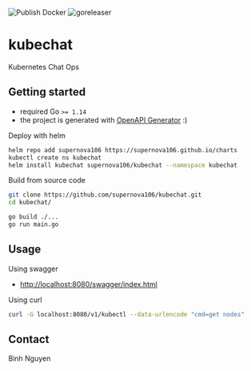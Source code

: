 ![Publish Docker](https://github.com/supernova106/kubechat/workflows/Publish%20Docker/badge.svg?branch=v0.2.0)
![goreleaser](https://github.com/supernova106/kubechat/workflows/goreleaser/badge.svg?branch=v0.2.0)

# kubechat
Kubernetes Chat Ops

## Getting started

- required Go `>= 1.14`
- the project is generated with [OpenAPI Generator](https://openapi-generator.tech/) :)

Deploy with helm

```sh
helm repo add supernova106 https://supernova106.github.io/charts
kubectl create ns kubechat
helm install kubechat supernova106/kubechat --namespace kubechat
```

Build from source code

```sh
git clone https://github.com/supernova106/kubechat.git
cd kubechat/

go build ./...
go run main.go
```

## Usage

Using swagger

- [http://localhost:8080/swagger/index.html](http://localhost:8080/swagger/index.html)

Using curl

```sh
curl -G localhost:8080/v1/kubectl --data-urlencode "cmd=get nodes"
```

## Contact

Binh Nguyen
